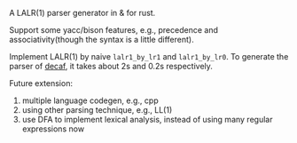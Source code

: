 A LALR(1) parser generator in & for rust.

Support some yacc/bison features, e.g., precedence and associativity(though the syntax is a little different).

Implement LALR(1) by naive `lalr1_by_lr1` and `lalr1_by_lr0`. To generate the parser of [decaf](https://github.com/MashPlant/decaf), it takes about 2s and 0.2s respectively.

Future extension: 

1. multiple language codegen, e.g., cpp
2. using other parsing technique, e.g., LL(1)
3. use DFA to implement lexical analysis, instead of using many regular expressions now